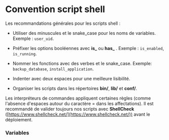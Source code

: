 # Convention script shell

Les recommandations générales pour les scripts shell :

- Utiliser des minuscules et le snake_case pour les noms de variables. Exemple : `user_uid`.

- Préfixer les options booléennes avec **is_** ou **has_** . Exemple : `is_enabled`, `is_running`.

- Nommer les fonctions avec des verbes et le snake_case. Exemple: `backup_database`, `install_application`.

- Indenter avec deux espaces pour une meilleure lisibilité.

- Organiser les scripts dans les répertoires **bin/**, **lib/** et **conf/**.

Les interpréteurs de commandes appliquent certaines règles (comme l'absence d'espaces autour du caractère = dans les affectations). Il est recommandé de valider toujours nos scripts avec **ShellCheck** ([https://www.shellcheck.net/](https://www.shellcheck.net/)) avant le déploiement.

### Variables

